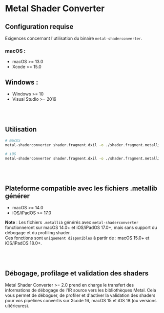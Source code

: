 # Metal Shader Converter

## Configuration requise
Exigences concernant l'utilisation du binaire `metal-shaderconverter`.
### macOS :
- macOS >= 13.0
- Xcode >= 15.0
## Windows :
- Windows >= 10
- Visual Studio >= 2019

<br /><br />

## Utilisation
```bash
# macOS
metal-shaderconverter shader.fragment.dxil -o ./shader.fragment.metallib --minimum-os-build-version 15.0

# iOS
metal-shaderconverter shader.fragment.dxil -o ./shader.fragment.metallib --minimum-os-build-version 18.0
```

<br /><br />

## Plateforme compatible avec les fichiers .metallib générer
- macOS >= 14.0
- iOS/iPadOS >= 17.0

**Note** : Les fichiers `.metallib` générés avec `metal-shaderconverter` fonctionneront sur macOS 14.0+ et iOS/iPadOS 17.0+, mais sans support du débogage et du profiling shader. <br />
Ces fonctions sont `uniquement disponibles` à partir de : macOS 15.0+ et iOS/iPadOS 18.0+.

<br /><br />

## Débogage, profilage et validation des shaders
Metal Shader Converter >= 2.0 prend en charge le transfert des informations de débogage de l'IR source vers les bibliothèques Metal. Cela vous permet de déboguer, de profiler et d'activer la validation des shaders pour vos pipelines convertis sur Xcode 16, macOS 15 et iOS 18 (ou versions ultérieures).